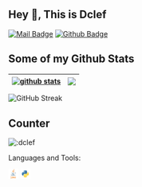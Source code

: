## Hey 👋, This is Dclef

[![Mail Badge](https://img.shields.io/badge/-drclef233@gmail.com-c14438?style=flat&logo=Gmail&logoColor=white&link=mailto:drclef233@gmail.com)](mailto:drclef233@gmail.com)
[![Github Badge](https://img.shields.io/badge/-dclef-grey?style=flat&logo=github&logoColor=white&link=https://github.com/dclef/)](https://www.github.com/dclef/)
## Some of my Github Stats
<!-- <p align=left> <img src=https://komarev.com/ghpvc/?username=dclef alt=dclef /> </p> -->

| <a href="https://github.com/dclef"><img align="center" src="https://github-readme-stats.vercel.app/api?username=dclef&show_icons=true&include_all_commits=true&theme=buefy&hide_border=true" alt=" github stats" /></a> | <a href="https://github.com/dclef"><img align="center" src="https://github-readme-stats.vercel.app/api/top-langs/?username=dclef&layout=compact&theme=buefy&hide_border=true" /></a> |
| ------------- | ------------- |
![GitHub Streak](https://github-readme-streak-stats.herokuapp.com?user=dclef&theme=tokyonight_duo&date_format=%5BY.%5Dn.j)

<!-- ![Ashutosh's github activity graph](https://activity-graph.herokuapp.com/graph?username=dclef&bg_color=e6fcff&color=000000&line=000000&point=00e1ff&area=true&hide_border=true&width=100%) -->
## Counter
![:dclef](https://count.getloli.com/get/@dclef?theme=rule34)

Languages and Tools:

<code><img height="20" src="https://raw.githubusercontent.com/github/explore/80688e429a7d4ef2fca1e82350fe8e3517d3494d/topics/java/java.png" alt="java"></code>
<code><img height="20" src="https://raw.githubusercontent.com/github/explore/80688e429a7d4ef2fca1e82350fe8e3517d3494d/topics/python/python.png" alt="python"></code>




